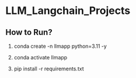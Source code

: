 # LLM_Langchain_Projects

## How to Run?

1. conda create -n llmapp python=3.11 -y

2. conda activate llmapp

3. pip install -r requirements.txt
